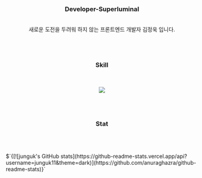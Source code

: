 <div align='center'>
  <div>
    <h3>Developer-Superluminal</h3>
  <br/>
   새로운 도전을 두려워 하지 않는 프론트엔드 개발자 김정욱 입니다.
  <br/>
  <br/>
  </div>
<br/><br/>
<h3>Skill</h3>
  <br/>
  <p align="center">
    <a href="https://skillicons.dev">
      <img src="https://skillicons.dev/icons?i=html,js,react,typescript,redux,git,py,vscode,ai" />
    </a>
  </p>

<br/>
<br/>
<h3>Stat</h3>
<br/>

<br/>
<br/>
</div>
$`{[![junguk's GitHub stats](https://github-readme-stats.vercel.app/api?username=junguk11&theme=dark)](https://github.com/anuraghazra/github-readme-stats)}`
